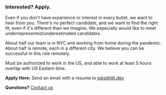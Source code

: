 
### Interested? Apply.

Even if you don't have experience or interest in every bullet, we want to hear
from you. There's no perfect candidate, and we want to find the right fit, even
if it's different than we imagine. We especially would like to meet
underrepresented/underestimated candidates.

About half our team is in NYC and working from home during the pandemic. About half is remote, each in a different city. We believe you can be successful in this role remotely.

Must be authorized to work in the US, and able to work at least 5 hours overlap
with US Eastern time.

**Apply Here:** Send an email with a resume to 
<a href="mailto:jobs@tilt.dev">jobs@tilt.dev</a>

**Questions?** [Contact us](contact)
